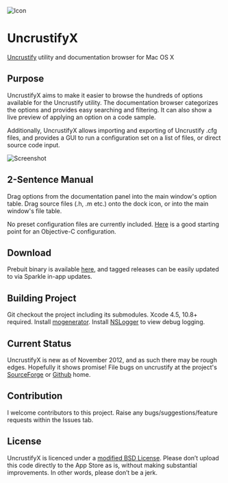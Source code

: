 
![Icon](https://raw.github.com/ryanmaxwell/UncrustifyX/screenshots/icon_128x128.png "Icon")
# UncrustifyX
[Uncrustify](http://uncrustify.sourceforge.net) utility and documentation browser for Mac OS X

## Purpose
UncrustifyX aims to make it easier to browse the hundreds of options available for the Uncrustify utility. 
The documentation browser categorizes the options and provides easy searching and filtering. It can also show a live preview of applying an option on a code sample. 

Additionally, UncrustifyX allows importing and exporting of Uncrustify .cfg files, and provides a GUI to run a configuration set on a list of files, or direct source code input.

![Screenshot](https://raw.github.com/ryanmaxwell/UncrustifyX/screenshots/Desktop.jpg "Screenshot")

## 2-Sentence Manual
Drag options from the documentation panel into the main window's option table. 
Drag source files (.h, .m etc.) onto the dock icon, or into the main window's file table. 

No preset configuration files are currently included. [Here](https://gist.github.com/4242629) is a good starting point for an Objective-C configuration.

## Download
Prebuit binary is available [here](http://www.cactuslab.com/uncrustifyx/UncrustifyX-0.3.zip), and tagged releases can be easily updated to via Sparkle in-app updates.

## Building Project
Git checkout the project including its submodules. Xcode 4.5, 10.8+ required. Install [mogenerator](http://rentzsch.github.com/mogenerator/). Install [NSLogger](https://github.com/fpillet/NSLogger) to view debug logging.

## Current Status
UncrustifyX is new as of November 2012, and as such there may be rough edges. Hopefully it shows promise!
File bugs on uncrustify at the project's [SourceForge](http://sourceforge.net/projects/uncrustify/) or [Github](https://github.com/bengardner/uncrustify) home.

## Contribution
I welcome contributors to this project. Raise any bugs/suggestions/feature requests within the Issues tab.

## License
UncrustifyX is licenced under a [modified BSD License](https://github.com/ryanmaxwell/UncrustifyX/blob/master/LICENSE). 
Please don’t upload this code directly to the App Store as is, without making substantial improvements. In other words, please don’t be a jerk.
